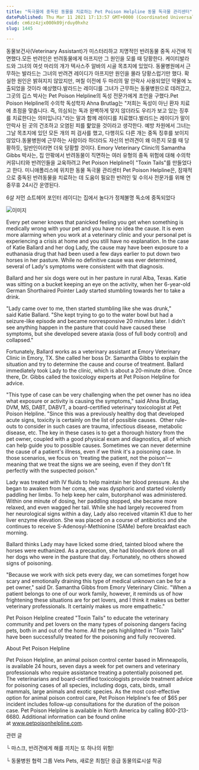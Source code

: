 ```yaml
---
title: "독극물에 중독된 동물을 치료하는 Pet Poison Helpline 동물 독극물 관리센터"
datePublished: Thu Mar 11 2021 17:13:57 GMT+0000 (Coordinated Universal Time)
cuid: cm6zz4zjx000k09jrduy0hxhz
slug: 1445

---
```



동물보건사(Veterinary Assistant)가 미스터리하고 치명적인 반려동물 중독 사건에 직면했다.모든 반려인은 반려동물에게 아프지만 그 원인을 모를 때 당황한다. 케이티발라드와 그녀의 여섯 마리의 개가 텍사스주 알바의 시골 목초지에 있었다. 동물병원에서 근무하는 발라드는 그녀의 반려견 레이디가 아프지만 원인을 몰라 당황스럽기만 했다. 확실한 원인은 밝혀지지 않았지만, 며칠 이전에 두 마리의 말 안락사 사용되었던 약물에 노출되었을 것이라 예상했다.발라드는 레이디를 그녀가 근무하는 동물병원으로 데려갔고, 그곳의 깁스 박사는 Pet Poison Helpline의 독성 전문가에게 조언을 구했다.Pet Poison Helpline의 수의학 독성학자 Ahna Brutlag는 "저희는 독성이 아닌 환자 치료에 초점을 맞춥니다. 즉, 의심되는 독과 완벽하게 맞지 않더라도 우리가 보고 있는 징후를 치료한다는 의미입니다."라는 말과 함께 레이디를 치료했다.발라드는 레이디가 말이 안락사 된 곳의 건조하고 오염된 피를 핥았을 것이라고 생각한다. 예방 차원에서 그녀는 그날 목초지에 있던 모든 개의 피 검사를 했고, 다행히도 다른 개는 중독 징후를 보이지 않았다.동물병원에 근무하는 사람이라 하더라도 자신의 반려견이 왜 아픈지 모를 때 당황하듯, 일반인이라면 더욱 당황할 것이다. Emory Veterinary Clinic의 Samantha Gibbs 박사는, 집 안팎에서 반려동물이 직면하는 여러 유형의 중독 위험에 대해 수의학 커뮤니티와 반려인들을 교육하려고 Pet Poison Helpline이 "Toxin Tails"를 만들었다고 한다. 미니애폴리스에 위치한 동물 독극물 관리센터 Pet Poison Helpline은, 잠재적으로 중독된 반려동물을 치료하는 데 도움이 필요한 반려인 및 수의사 전문가를 위해 연중무휴 24시간 운영된다.

6살 저먼 쇼트헤어 포인터 레이디는 집에서 놀다가 정체불명 독소에 중독되었다

![이미지](https://cdn.hashnode.com/res/hashnode/image/upload/v1739247637735/0d0e8455-5de6-4a98-a298-524e8179d9f5.jpeg)

Every pet owner knows that panicked feeling you get when something is medically wrong with your pet and you have no idea the cause. It is even more alarming when you work at a veterinary clinic and your personal pet is experiencing a crisis at home and you still have no explanation. In the case of Katie Ballard and her dog Lady, the cause may have been exposure to a euthanasia drug that had been used a few days earlier to put down two horses in her pasture. While no definitive cause was ever determined, several of Lady's symptoms were consistent with that diagnosis.

Ballard and her six dogs were out in her pasture in rural Alba, Texas. Katie was sitting on a bucket keeping an eye on the activity, when her 6-year-old German Shorthaired Pointer Lady started stumbling towards her to take a drink.

"Lady came over to me, then started stumbling like she was drunk," said Katie Ballard. "She kept trying to go to the water bowl but had a seizure-like episode and became nonresponsive 20 minutes later. I didn't see anything happen in the pasture that could have caused these symptoms, but she developed severe ataxia (loss of full body control) and collapsed."

Fortunately, Ballard works as a veterinary assistant at Emory Veterinary Clinic in Emory, TX. She called her boss Dr. Samantha Gibbs to explain the situation and try to determine the cause and course of treatment. Ballard immediately took Lady to the clinic, which is about a 20-minute drive.  Once there, Dr. Gibbs called the toxicology experts at Pet Poison Helpline for advice.

"This type of case can be very challenging when the pet owner has no idea what exposure or activity is causing the symptoms," said Ahna Brutlag, DVM, MS, DABT, DABVT, a board-certified veterinary toxicologist at Pet Poison Helpline. "Since this was a previously healthy dog that developed acute signs, toxicity is certainly on the list of possible causes.  Other rule-outs to consider in such cases are trauma, infectious disease, metabolic disease, etc. The key in these cases is to get a thorough history from the pet owner, coupled with a good physical exam and diagnostics, all of which can help guide you to possible causes. Sometimes we can never determine the cause of a patient's illness, even if we think it's a poisoning case. In those scenarios, we focus on 'treating the patient, not the poison'—meaning that we treat the signs we are seeing, even if they don't fit perfectly with the suspected poison."

Lady was treated with IV fluids to help maintain her blood pressure. As she began to awaken from her coma, she was dysphoric and started violently paddling her limbs. To help keep her calm, butorphanol was administered. Within one minute of dosing, her paddling stopped, she became more relaxed, and even wagged her tail. While she had largely recovered from her neurological signs within a day, Lady also received vitamin K1 due to her liver enzyme elevation. She was placed on a course of antibiotics and she continues to receive S-Adenosyl-Methionine (SAMe) before breakfast each morning.

Ballard thinks Lady may have licked some dried, tainted blood where the horses were euthanized. As a precaution, she had bloodwork done on all her dogs who were in the pasture that day. Fortunately, no others showed signs of poisoning.

"Because we work with sick pets every day, we can sometimes forget how scary and emotionally draining this type of medical unknown can be for a pet owner," said Dr. Samantha Gibbs from Emory Veterinary Clinic. "When a patient belongs to one of our work family, however, it reminds us of how frightening these situations are for pet lovers, and I think it makes us better veterinary professionals. It certainly makes us more empathetic."

Pet Poison Helpline created "Toxin Tails" to educate the veterinary community and pet lovers on the many types of poisoning dangers facing pets, both in and out of the home. All the pets highlighted in "Toxin Tails" have been successfully treated for the poisoning and fully recovered.

About Pet Poison Helpline

Pet Poison Helpline, an animal poison control center based in Minneapolis, is available 24 hours, seven days a week for pet owners and veterinary professionals who require assistance treating a potentially poisoned pet. The veterinarians and board-certified toxicologists provide treatment advice for poisoning cases of all species, including dogs, cats, birds, small mammals, large animals and exotic species. As the most cost-effective option for animal poison control care, Pet Poison Helpline's fee of $65 per incident includes follow-up consultations for the duration of the poison case. Pet Poison Helpline is available in North America by calling 800-213-6680. Additional information can be found online at www.petpoisonhelpline.com.

관련 글

└ 마스크, 반려견에게 해를 끼치는 또 하나의 위험!

└ 동물병원 협력 그룹 Vets Pets, 새로운 최첨단 응급 동물의료시설 착공